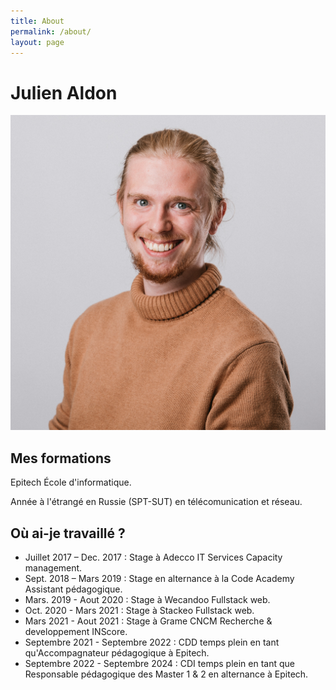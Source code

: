 ```yaml
---
title: About
permalink: /about/
layout: page
---
```

# Julien Aldon

![Julien Aldon](/assets/images/ressources/about.jpg)

## Mes formations
Epitech École d'informatique.

Année à l'étrangé en Russie (SPT-SUT) en télécomunication et réseau.

## Où ai-je travaillé ?

- Juillet 2017 – Dec. 2017 : Stage à Adecco IT Services Capacity management.
- Sept. 2018 – Mars 2019 : Stage en alternance à la Code Academy Assistant pédagogique.
- Mars. 2019 - Aout 2020 : Stage à Wecandoo Fullstack web.
- Oct. 2020 - Mars 2021 : Stage à Stackeo Fullstack web.
- Mars 2021 - Aout 2021 : Stage à Grame CNCM Recherche & developpement INScore.
- Septembre 2021 - Septembre 2022 : CDD temps plein en tant qu'Accompagnateur pédagogique à Epitech.
- Septembre 2022 - Septembre 2024 : CDI temps plein en tant que Responsable pédagogique des Master 1 & 2 en alternance à Epitech.
